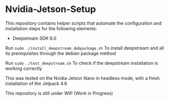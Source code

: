 # Nvidia-Jetson-Setup

This repository contains helper scripts that automate the configuration and installation steps for the following elements:
- Deepstream SDK 6.0

Run
`sudo ./install_deepstream_debpackage.sh` To install deepstream and all its prerequisites through the debian package method

Run `sudo ./test_deepstream.sh` To check if the deepstream installation is working correctly

This was tested on the Nvidia Jetson Nano in headless mode, with a fresh installation of the Jetpack 4.6

This repository is still under WIP (Work in Progress)
